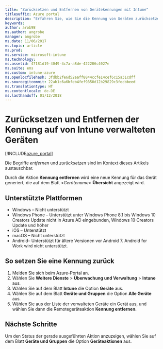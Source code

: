 ```yaml
---
title: "Zurücksetzen und Entfernen von Gerätekennungen mit Intune"
titlesuffix: Azure portal
description: "Erfahren Sie, wie Sie die Kennung von Geräten zurücksetzen oder entfernen, die Sie mit Intune verwalten."
keywords: 
author: arob98
ms.author: angrobe
manager: angrobe
ms.date: 11/06/2017
ms.topic: article
ms.prod: 
ms.service: microsoft-intune
ms.technology: 
ms.assetid: 47181d19-4049-4c7a-a8de-422206c4027e
ms.suite: ems
ms.custom: intune-azure
ms.openlocfilehash: 3fdbb2fe6d52eaff8844ccfe14cef6c15a31cdff
ms.sourcegitcommit: 22ab1c6a6bfeb4fef9850d12b29829c3fecbbeed
ms.translationtype: HT
ms.contentlocale: de-DE
ms.lasthandoff: 01/12/2018
---
```

# <a name="reset-and-remove-the-passcode-on-intune-managed-devices"></a>Zurücksetzen und Entfernen der Kennung auf von Intune verwalteten Geräten


[!INCLUDE[azure_portal](./includes/azure_portal.md)]

Die Begriffe *entfernen* und *zurücksetzen* sind im Kontext dieses Artikels austauschbar.

Durch die Aktion **Kennung entfernen** wird eine neue Kennung für das Gerät generiert, die auf dem Blatt <*Gerätename*> **Übersicht** angezeigt wird.

## <a name="supported-platforms"></a>Unterstützte Plattformen

- Windows – Nicht unterstützt
- Windows Phone – Unterstützt unter Windows Phone 8.1 bis Windows 10 Creators Update nicht in Azure AD eingebunden, Windows 10 Creators Update und höher
- iOS – Unterstützt
- macOS – Nicht unterstützt
- Android– Unterstützt für ältere Versionen vor Android 7. Android for Work wird nicht unterstützt.

## <a name="how-to-reset-a-passcode"></a>So setzen Sie eine Kennung zurück

1. Melden Sie sich beim Azure-Portal an.
2. Wählen Sie **Weitere Dienste** > **Überwachung und Verwaltung** > **Intune** aus.
3. Wählen Sie auf dem Blatt **Intune** die Option **Geräte** aus.
4. Wählen Sie auf dem Blatt **Geräte und Gruppen** die Option **Alle Geräte** aus.
5. Wählen Sie aus der Liste der verwalteten Geräte ein Gerät aus, und wählen Sie dann die Remotegeräteaktion **Kennung entfernen**.

## <a name="next-steps"></a>Nächste Schritte

Um den Status der gerade ausgeführten Aktion anzuzeigen, wählen Sie auf dem Blatt **Geräte und Gruppen** die Option **Geräteaktionen** aus.
